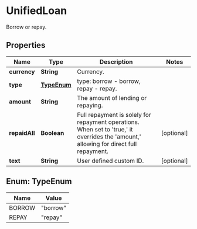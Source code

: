 
# UnifiedLoan

Borrow or repay.

## Properties

Name | Type | Description | Notes
------------ | ------------- | ------------- | -------------
**currency** | **String** | Currency. | 
**type** | [**TypeEnum**](#TypeEnum) | type: borrow - borrow, repay - repay. | 
**amount** | **String** | The amount of lending or repaying. | 
**repaidAll** | **Boolean** | Full repayment is solely for repayment operations. When set to &#39;true,&#39; it overrides the &#39;amount,&#39; allowing for direct full repayment. |  [optional]
**text** | **String** | User defined custom ID. |  [optional]

## Enum: TypeEnum

Name | Value
---- | -----
BORROW | &quot;borrow&quot;
REPAY | &quot;repay&quot;

